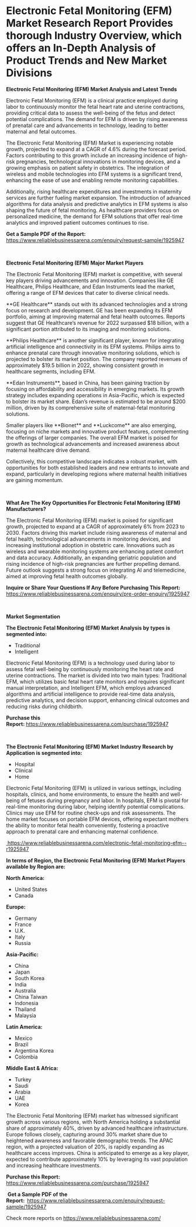 <p><h1>Electronic Fetal Monitoring (EFM) Market Research Report Provides thorough Industry Overview, which offers an In-Depth Analysis of Product Trends and New Market Divisions</h1></p><p><strong>Electronic Fetal Monitoring (EFM) Market Analysis and Latest Trends</strong></p>
<p><p>Electronic Fetal Monitoring (EFM) is a clinical practice employed during labor to continuously monitor the fetal heart rate and uterine contractions, providing critical data to assess the well-being of the fetus and detect potential complications. The demand for EFM is driven by rising awareness of prenatal care and advancements in technology, leading to better maternal and fetal outcomes.</p><p>The Electronic Fetal Monitoring (EFM) Market is experiencing notable growth, projected to expand at a CAGR of 4.6% during the forecast period. Factors contributing to this growth include an increasing incidence of high-risk pregnancies, technological innovations in monitoring devices, and a growing emphasis on patient safety in obstetrics. The integration of wireless and mobile technologies into EFM systems is a significant trend, enhancing the ease of use and enabling remote monitoring capabilities.</p><p>Additionally, rising healthcare expenditures and investments in maternity services are further fueling market expansion. The introduction of advanced algorithms for data analysis and predictive analytics in EFM systems is also shaping the future of fetal monitoring. As healthcare providers focus on personalized medicine, the demand for EFM solutions that offer real-time analytics and improved patient outcomes continues to rise.</p></p>
<p><strong>Get a Sample PDF of the Report:&nbsp;</strong> <a href="https://www.reliablebusinessarena.com/enquiry/request-sample/1925947?utm_campaign=2779&utm_medium=2&utm_source=Github&utm_content=ia&utm_term=28032025&utm_id=electronic-fetal-monitoring-efm">https://www.reliablebusinessarena.com/enquiry/request-sample/1925947</a></p>
<p>&nbsp;</p>
<p><strong>Electronic Fetal Monitoring (EFM) Major Market Players</strong></p>
<p><p>The Electronic Fetal Monitoring (EFM) market is competitive, with several key players driving advancements and innovation. Companies like GE Healthcare, Philips Healthcare, and Edan Instruments lead the market, offering a range of EFM devices that cater to diverse clinical needs.</p><p>**GE Healthcare** stands out with its advanced technologies and a strong focus on research and development. GE has been expanding its EFM portfolio, aiming at improving maternal and fetal health outcomes. Reports suggest that GE Healthcare’s revenue for 2022 surpassed $18 billion, with a significant portion attributed to its imaging and monitoring solutions.</p><p>**Philips Healthcare** is another significant player, known for integrating artificial intelligence and connectivity in its EFM systems. Philips aims to enhance prenatal care through innovative monitoring solutions, which is projected to bolster its market position. The company reported revenues of approximately $19.5 billion in 2022, showing consistent growth in healthcare segments, including EFM.</p><p>**Edan Instruments**, based in China, has been gaining traction by focusing on affordability and accessibility in emerging markets. Its growth strategy includes expanding operations in Asia-Pacific, which is expected to bolster its market share. Edan’s revenue is estimated to be around $200 million, driven by its comprehensive suite of maternal-fetal monitoring solutions.</p><p>Smaller players like **Bionet** and **Luckcome** are also emerging, focusing on niche markets and innovative product features, complementing the offerings of larger companies. The overall EFM market is poised for growth as technological advancements and increased awareness about maternal healthcare drive demand.</p><p>Collectively, this competitive landscape indicates a robust market, with opportunities for both established leaders and new entrants to innovate and expand, particularly in developing regions where maternal health initiatives are gaining momentum.</p></p>
<p>&nbsp;</p>
<p><strong>What Are The Key Opportunities For Electronic Fetal Monitoring (EFM) Manufacturers?</strong></p>
<p><p>The Electronic Fetal Monitoring (EFM) market is poised for significant growth, projected to expand at a CAGR of approximately 6% from 2023 to 2030. Factors driving this market include rising awareness of maternal and fetal health, technological advancements in monitoring devices, and increasing institutional adoption in obstetric care. Innovations such as wireless and wearable monitoring systems are enhancing patient comfort and data accuracy. Additionally, an expanding geriatric population and rising incidence of high-risk pregnancies are further propelling demand. Future outlook suggests a strong focus on integrating AI and telemedicine, aimed at improving fetal health outcomes globally.</p></p>
<p><strong>Inquire or Share Your Questions If Any Before Purchasing This Report:</strong> <a href="https://www.reliablebusinessarena.com/enquiry/pre-order-enquiry/1925947?utm_campaign=2779&utm_medium=2&utm_source=Github&utm_content=ia&utm_term=28032025&utm_id=electronic-fetal-monitoring-efm">https://www.reliablebusinessarena.com/enquiry/pre-order-enquiry/1925947</a></p>
<p>&nbsp;</p>
<p><strong>Market Segmentation</strong></p>
<p><strong>The Electronic Fetal Monitoring (EFM) Market Analysis by types is segmented into:</strong></p>
<p><ul><li>Traditional</li><li>Intelligent</li></ul></p>
<p><p>Electronic Fetal Monitoring (EFM) is a technology used during labor to assess fetal well-being by continuously monitoring the heart rate and uterine contractions. The market is divided into two main types: Traditional EFM, which utilizes basic fetal heart rate monitors and requires significant manual interpretation, and Intelligent EFM, which employs advanced algorithms and artificial intelligence to provide real-time data analysis, predictive analytics, and decision support, enhancing clinical outcomes and reducing risks during childbirth.</p></p>
<p><strong>Purchase this Report:&nbsp;</strong><a href="https://www.reliablebusinessarena.com/purchase/1925947?utm_campaign=2779&utm_medium=2&utm_source=Github&utm_content=ia&utm_term=28032025&utm_id=electronic-fetal-monitoring-efm">https://www.reliablebusinessarena.com/purchase/1925947</a></p>
<p>&nbsp;</p>
<p><strong>The Electronic Fetal Monitoring (EFM) Market Industry Research by Application is segmented into:</strong></p>
<p><ul><li>Hospital</li><li>Clinical</li><li>Home</li></ul></p>
<p><p>Electronic Fetal Monitoring (EFM) is utilized in various settings, including hospitals, clinics, and home environments, to ensure the health and well-being of fetuses during pregnancy and labor. In hospitals, EFM is pivotal for real-time monitoring during labor, helping identify potential complications. Clinics may use EFM for routine check-ups and risk assessments. The home market focuses on portable EFM devices, offering expectant mothers the ability to monitor fetal health conveniently, fostering a proactive approach to prenatal care and enhancing maternal confidence.</p></p>
<p><a href="https://www.reliablebusinessarena.com/electronic-fetal-monitoring-efm--r1925947?utm_campaign=2779&utm_medium=2&utm_source=Github&utm_content=ia&utm_term=28032025&utm_id=electronic-fetal-monitoring-efm">&nbsp;https://www.reliablebusinessarena.com/electronic-fetal-monitoring-efm--r1925947</a></p>
<p><strong>In terms of Region, the Electronic Fetal Monitoring (EFM) Market Players available by Region are:</strong></p>
<p>
    <p> <strong> North America: </strong>
        <ul>
            <li>United States</li>
            <li>Canada</li>
        </ul>
        </p> 
    <p> <strong> Europe: </strong>
        <ul>
            <li>Germany</li>
            <li>France</li>
            <li>U.K.</li>
            <li>Italy</li>
            <li>Russia</li>
        </ul>
        </p> 
    <p> <strong> Asia-Pacific: </strong>
        <ul>
            <li>China</li>
            <li>Japan</li>
            <li>South Korea</li>
            <li>India</li>
            <li>Australia</li>
            <li>China Taiwan</li>
            <li>Indonesia</li>
            <li>Thailand</li>
            <li>Malaysia</li>
        </ul>
        </p> 
    <p> <strong> Latin America: </strong>
        <ul>
            <li>Mexico</li>
            <li>Brazil</li>
            <li>Argentina Korea</li>
            <li>Colombia</li>
        </ul>
        </p> 
    <p> <strong> Middle East & Africa: </strong>
        <ul>
            <li>Turkey</li>
            <li>Saudi</li>
            <li>Arabia</li>
            <li>UAE</li>
            <li>Korea</li>
        </ul>
    </p>
    </p>
<p><p>The Electronic Fetal Monitoring (EFM) market has witnessed significant growth across various regions, with North America holding a substantial share of approximately 40%, driven by advanced healthcare infrastructure. Europe follows closely, capturing around 30% market share due to heightened awareness and favorable demographic trends. The APAC region, with a projected valuation of 20%, is rapidly expanding as healthcare access improves. China is anticipated to emerge as a key player, expected to contribute approximately 10% by leveraging its vast population and increasing healthcare investments.</p></p>
<p><strong>Purchase this Report: </strong><a href="https://www.reliablebusinessarena.com/purchase/1925947?utm_campaign=2779&utm_medium=2&utm_source=Github&utm_content=ia&utm_term=28032025&utm_id=electronic-fetal-monitoring-efm">https://www.reliablebusinessarena.com/purchase/1925947</a></p>
<p>&nbsp;<strong>Get a Sample PDF of the Report:&nbsp;&nbsp;</strong><a href="https://www.reliablebusinessarena.com/enquiry/request-sample/1925947?utm_campaign=2779&utm_medium=2&utm_source=Github&utm_content=ia&utm_term=28032025&utm_id=electronic-fetal-monitoring-efm">https://www.reliablebusinessarena.com/enquiry/request-sample/1925947</a></p>
<p><strong></strong></p>
<p>Check more reports on <a href="https://www.reliablebusinessarena.com/?utm_campaign=2779&utm_medium=2&utm_source=Github&utm_content=ia&utm_term=28032025&utm_id=electronic-fetal-monitoring-efm">https://www.reliablebusinessarena.com/</a></p>